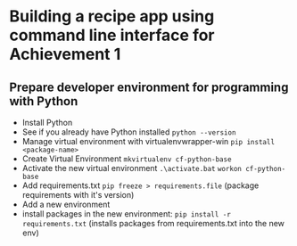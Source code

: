 # Building a recipe app using command line interface for Achievement 1

## Prepare developer environment for programming with Python

- Install Python
- See if you already have Python installed `python --version`
- Manage virtual environment with virtualenvwrapper-win `pip install <package-name>`
- Create Virtual Environment `mkvirtualenv cf-python-base`
- Activate the new virtual environment `.\activate.bat` `workon cf-python-base`
- Add requirements.txt `pip freeze > requirements.file`
  (package requirements with it's version)
- Add a new environment
- install packages in the new environment:
  `pip install -r requirements.txt` (installs packages from requirements.txt into the new env)
